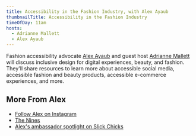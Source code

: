 ```yaml
---
title: Accessibility in the Fashion Industry, with Alex Ayaub
thumbnailTitle: Accessibility in the Fashion Industry
timeOfDay: 11am
hosts:
  - Adrianne Mallett
  - Alex Ayaub
---
```


Fashion accessibility advocate [Alex Ayaub](https://instagram.com/alexandraayyy/) and guest host [Adrianne Mallett](https://twitter.com/mennairda) will discuss inclusive design for digital experiences, beauty, and fashion. They'll share resources to learn more about accessible social media, accessible fashion and beauty products, accessible e-commerce experiences, and more.

## More From Alex

- [Follow Alex on Instagram](https://instagram.com/alexandraayyy/)
- [The Nines](https://ninesblog.com)
- [Alex's ambassador spotlight on Slick Chicks](https://slickchicksonline.com/blogs/chick-us-out/ambassador-spotlight-alexandra-ayaub)